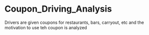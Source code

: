 # Coupon_Driving_Analysis
Drivers are given coupons for restaurants, bars, carryout, etc and the motivation to use teh coupon is analyzed
